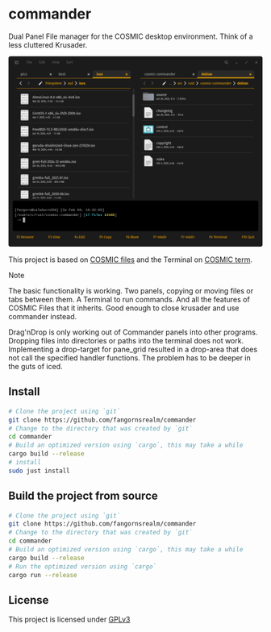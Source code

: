 # commander

Dual Panel File manager for the COSMIC desktop environment. Think of a less cluttered Krusader.

![commander](assets/commander.png)

This project is based on [COSMIC files](https://github.com/pop-os/cosmic-files) and the Terminal on [COSMIC term](https://github.com/pop-os/cosmic-term).

> [!NOTE]
> The basic functionality is working. Two panels, copying or moving files or tabs between them. A Terminal to run commands. And all the features of COSMIC Files that it inherits. Good enough to close krusader and use commander instead.
>
> Drag'nDrop is only working out of Commander panels into other programs. Dropping files into directories or paths into the terminal does not work. Implementing a drop-target for pane_grid resulted in a drop-area that does not call the specified handler functions. The problem has to be deeper in the guts of iced.

## Install

```sh
# Clone the project using `git`
git clone https://github.com/fangornsrealm/commander
# Change to the directory that was created by `git`
cd commander
# Build an optimized version using `cargo`, this may take a while
cargo build --release
# install
sudo just install
```

## Build the project from source

```sh
# Clone the project using `git`
git clone https://github.com/fangornsrealm/commander
# Change to the directory that was created by `git`
cd commander
# Build an optimized version using `cargo`, this may take a while
cargo build --release
# Run the optimized version using `cargo`
cargo run --release
```

## License

This project is licensed under [GPLv3](LICENSE)
